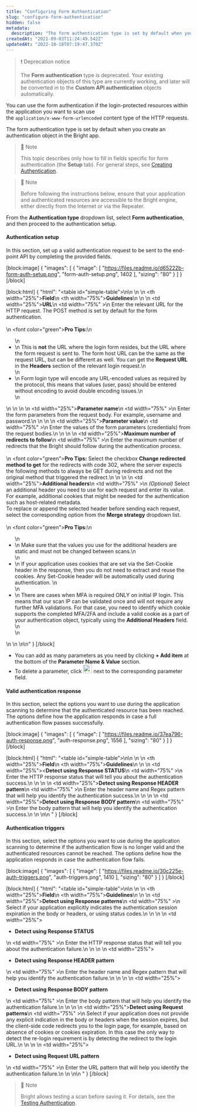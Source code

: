 ```yaml
---
title: "Configuring Form Authentication"
slug: "configure-form-authentication"
hidden: false
metadata: 
  description: "The form authentication type is set by default when you create an authentication object in the NeuraLegion App."
createdAt: "2021-09-03T11:24:49.542Z"
updatedAt: "2022-10-18T07:19:47.370Z"
---
```

> ❗️ Deprecation notice
> 
> The **Form authentication** type is deprecated. Your existing authentication objects of this type are currently working, and later will be converted in to the **Custom API authentication** objects automatically.

You can use the form authentication if the login-protected resources within the application you want to scan use<br> the `application/x-www-form-urlencoded` content type of the HTTP requests. 

The form authentication type is set by default when you create an authentication object in the Bright app.  

> 📘 Note
> 
> This topic describes only how to fill in fields specific for form authentication (the **Setup** tab). For general steps, see [Creating Authentication](https://docs.brightsec.com/docs/configuring-authentication).

> 📘 Note
> 
> Before following the instructions below, ensure that your application and authenticated resources are accessible to the Bright engine, either directly from the Internet or via the Repeater.

From the **Authentication type** dropdown list, select **Form authentication**, and then proceed to the authentication setup. 

#### Authentication setup

In this section, set up a valid authentication request to be sent to the end-point API by completing the provided fields. 

[block:image]
{
  "images": [
    {
      "image": [
        "https://files.readme.io/d65222b-form-auth-setup.png",
        "form-auth-setup.png",
        1402
      ],
      "sizing": "80"
    }
  ]
}
[/block]



[block:html]
{
  "html": "<table id=\"simple-table\">\n<style>\n #simple-table {\n    border-collapse: separate;\n    width: 100%;\n    display: block;\n    display: table;\n  }\n#simple-table th {\n    padding: 1.5%;\n    text-align: left;\n    vertical-align: text-top;\n    background-color: #B2D6DA;\n  }\n\n  #simple-table td {\n    padding: 1.5%;\n    text-align: left;\n    vertical-align: text-top;\n  }\n\n  #simple-table tr:nth-child(odd) {\n    background-color: #FFFFFF;\n  }\n\n  #simple-table tr:nth-child(even) {\n    background-color: #F4F6F7;\n  }\n  </style>\n  <body>\n  <tr>\n    <th width=\"25%\"><b>Field</b></th>\n    <th width=\"75%\"><b>Guidelines</b></th>\n  </tr>\n  <tr>\n    <td width=\"25%\"><b>URL</b></td>\n    <td width=\"75%\" >\n        Enter the relevant URL for the HTTP request. The POST method is set by default for the form authentication.<br><br>\n        <font color=\"green\"><b>Pro Tips:</b></font>\n        <ul>\n            <li>\n                This is <b>not</b> the URL where the login form resides, but the URL where the form request is sent to. The form host URL can be the same as the request URL, but can be different as well. You can get the <b>Request URL</b> in the <b>Headers</b> section of the relevant login request.\n            </li>\n            <li>\n                Form login type will encode any URL-encoded values as required by the protocol, this means that values (user, pass) should be entered without encoding to avoid double encoding issues.\n            </li>\n        </ul>\n    </td>\n  </tr>\n  <tr>\n    <td width=\"25%\"><b>Parameter name</b></td>\n    <td width=\"75%\" >\n        Enter the form parameters from the request body. For example, username and password.\n    </td>\n  </tr>\n  <tr>\n    <td width=\"25%\"><b>Parameter value</b></td>\n    <td width=\"75%\" >\n        Enter the values of the form parameters (credentials) from the request bodies.\n    </td>\n  </tr>\n  <tr>\n    <td width=\"25%\"><b>Maximum number of redirects to follow</b></td>\n    <td width=\"75%\" >\n        Enter the maximum number of redirects that the Bright should follow during the authentication process.<br></br>\n <font color=\"green\"><b>Pro Tips:</b></font> Select the checkbox <b>Change redirected method to get</b> for the redirects with code 302, where the server expects the following methods to always be GET during redirects and not the original method that triggered the redirect.\n    </td>\n  </tr>\n  <tr>\n    <td width=\"25%\"><b>Additional headers</b></td>\n    <td width=\"75%\" >\n        <em>(Optional)</em> Select an additional header you need to use for each request and enter its value.  For example, additional cookies that might be needed for the authentication such as host-related metadata.<br> To replace or append the selected header before sending each request, select the corresponding option from the <b>Merge strategy</b> dropdown list.<br><br>\n        <font color=\"green\"><b>Pro Tips:</b></font>\n        <ul>\n            <li>\n                Make sure that the values you use for the additional headers are static and must not be changed between scans.\n            </li>\n            <li>\n                If your application uses cookies that are set via the Set-Cookie header in the response, then you do not need to extract and reuse the cookies. Any Set-Cookie header will be automatically used during authentication.  \n            </li>\n             <li>\n                There are cases when MFA is required  ONLY on initial IP login. This means that our scan IP can be validated once and will not require any further MFA validations. For that case, you need to identify which cookie supports the completed MFA/2FA and include a valid cookie as a part of your authentication object, typically using the <b>Additional Headers</b> field.  \n            </li>\n        </ul>\n    </td>\n  </tr>\n</table>\n</body>"
}
[/block]



- You can add as many parameters as you need by clicking **+ Add item** at the bottom of the **Parameter Name & Value** section. 
- To delete a parameter, click <img src="https://files.readme.io/d6f5fdd-delete-icon.png" width="24" height="23"> next to the corresponding parameter field.

#### Valid authentication response

In this section, select the options you want to use during the application scanning to determine that the authenticated resource has been reached. The options define how the application responds in case a full authentication flow passes successfully.

[block:image]
{
  "images": [
    {
      "image": [
        "https://files.readme.io/37ea796-auth-response.png",
        "auth-response.png",
        1556
      ],
      "sizing": "80"
    }
  ]
}
[/block]



[block:html]
{
  "html": "<table id=\"simple-table\">\n<style>\n #simple-table {\n    border-collapse: separate;\n    width: 100%;\n    display: block;\n    display: table;\n  }\n#simple-table th {\n    padding: 1.5%;\n    text-align: left;\n    vertical-align: text-top;\n    background-color: #B2D6DA;\n  }\n\n  #simple-table td {\n    padding: 1.5%;\n    text-align: left;\n    vertical-align: text-top;\n  }\n\n  #simple-table tr:nth-child(odd) {\n    background-color: #FFFFFF;\n  }\n\n  #simple-table tr:nth-child(even) {\n    background-color: #F4F6F7;\n  }\n  </style>\n  <body>\n  <tr>\n    <th width=\"25%\"><b>Field</b></th>\n    <th width=\"75%\"><b>Guidelines</b></th>\n  </tr>\n  <tr>\n    <td width=\"25%\"><<b>Detect using Response STATUS</b></td>\n    <td width=\"75%\" >\n       Enter the HTTP response status that will tell you about the authentication success.\n    </td>\n  </tr>\n  <tr>\n    <td width=\"25%\"><b>Detect using Response HEADER pattern</b></td>\n    <td width=\"75%\" >\n        Enter the header name and Regex pattern that will help you identify the authentication success.\n    </td>\n  </tr>\n  <tr>\n    <td width=\"25%\"><b>Detect using Response BODY pattern</b></td>\n    <td width=\"75%\" >\n       Enter the body pattern that will help you identify the authentication success.\n    </td>\n  </tr>\n</table>\n </body>"
}
[/block]



#### Authentication triggers

In this section, select the options you want to use during the application scanning to determine if the authentication flow is no longer valid and the authenticated resources cannot be reached. The options define how the application responds in case the authentication flow fails.

[block:image]
{
  "images": [
    {
      "image": [
        "https://files.readme.io/30c225e-auth-triggers.png",
        "auth-triggers.png",
        1410
      ],
      "sizing": "80"
    }
  ]
}
[/block]



[block:html]
{
  "html": "<table id=\"simple-table\">\n<style>\n #simple-table {\n    border-collapse: separate;\n    width: 100%;\n    display: block;\n    display: table;\n  }\n#simple-table th {\n    padding: 1.5%;\n    text-align: left;\n    vertical-align: text-top;\n    background-color: #B2D6DA;\n  }\n\n  #simple-table td {\n    padding: 1.5%;\n    text-align: left;\n    vertical-align: text-top;\n  }\n\n  #simple-table tr:nth-child(odd) {\n    background-color: #FFFFFF;\n  }\n\n  #simple-table tr:nth-child(even) {\n    background-color: #F4F6F7;\n  }\n  </style>\n  <body>\n  <tr>\n    <th width=\"25%\"><b>Field</b></th>\n    <th width=\"75%\"><b>Guidelines</b></th>\n  </tr>\n  <tr>\n    <td width=\"25%\"><b>Detect using Response patterns</b></td>\n    <td width=\"75%\" >\n       Select if your application explicitly indicates the authentication session expiration in the body or headers, or using status codes.\n    </td>\n  </tr>\n  <tr>\n    <td width=\"25%\"><ul><li><b>Detect using Response STATUS</b></li></ul></td>\n    <td width=\"75%\" >\n       Enter the HTTP response status that will tell you about the authentication failure.\n    </td>\n  </tr>\n  <tr>\n    <td width=\"25%\"><ul><li><b>Detect using Response HEADER pattern</b></li></ul></td>\n    <td width=\"75%\" >\n        Enter the header name and Regex pattern that will help you identify the authentication failure.\n    </td>\n  </tr>\n  <tr>\n    <td width=\"25%\"><ul><li><b>Detect using Response BODY pattern</b></li></ul></td>\n    <td width=\"75%\" >\n       Enter the body pattern that will help you identify the authentication failure.\n    </td>\n  </tr>\n  <tr>\n    <td width=\"25%\"><b>Detect using Request patterns</b></td>\n    <td width=\"75%\" >\n           Select if your application does not provide any explicit indication in the body or headers when the session expires, but the client-side code redirects you to the login page, for example, based on absence of cookies or cookies expiration. In this case the only way to detect the re-login requirement is by detecting the redirect to the login URL.\n    </td>\n  </tr>\n  <tr>\n    <td width=\"25%\"><ul><li><b>Detect using Request URL pattern</b></li></ul></td>\n    <td width=\"75%\" >\n       Enter the URL pattern that will help you identify the authentication failure.\n    </td>\n  </tr>\n</table>\n </body>"
}
[/block]



> 📘 Note
> 
> Bright allows testing a scan before saving it. For details, see the [Testing Authentication](https://docs.brightsec.com/docs/configuring-authentication#testing-authentication).